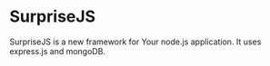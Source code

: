 # SurpriseJS
SurpriseJS is a new framework for Your node.js application. It uses express.js and mongoDB.
